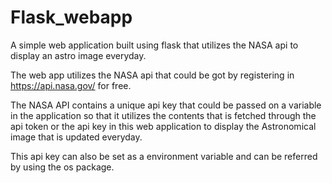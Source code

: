 # Flask_webapp
A simple web application built using flask that utilizes the NASA api to display an astro image everyday.


The web app utilizes the NASA api that could be got by registering in https://api.nasa.gov/ for free.

The NASA API contains a unique api key that could be passed on a variable in the application so that it utilizes the contents that is fetched through the api token or the api key in this web application to display the Astronomical image that is updated everyday.

This api key can also be set as a environment variable and can be referred by using the os package.

